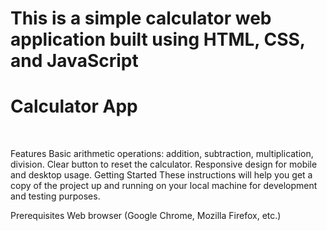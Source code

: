 # This is a simple calculator web application built using HTML, CSS, and JavaScript

<h1>Calculator App</h1>
<br>

Features
Basic arithmetic operations: addition, subtraction, multiplication, division.
Clear button to reset the calculator.
Responsive design for mobile and desktop usage.
Getting Started
These instructions will help you get a copy of the project up and running on your local machine for development and testing purposes.

Prerequisites
Web browser (Google Chrome, Mozilla Firefox, etc.)
